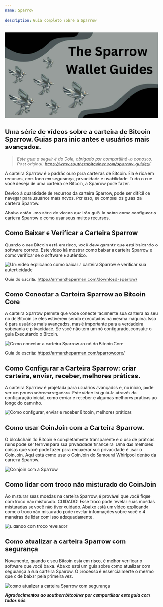 ```yaml
---
name: Sparrow

description: Guia completo sobre a Sparrow
---
```


![capa](assets/cover.jpeg)

## Uma série de vídeos sobre a carteira de Bitcoin Sparrow. Guias para iniciantes e usuários mais avançados.

> _Este guia a seguir é do Cole, obrigado por compartilhá-lo conosco. Post original: https://www.southernbitcoiner.com/sparrow-guides/_

A carteira Sparrow é o padrão ouro para carteiras de Bitcoin. Ela é rica em recursos, com foco em segurança, privacidade e usabilidade. Tudo o que você deseja de uma carteira de Bitcoin, a Sparrow pode fazer.

Devido à quantidade de recursos da carteira Sparrow, pode ser difícil de navegar para usuários mais novos. Por isso, eu compilei os guias da carteira Sparrow.

Abaixo estão uma série de vídeos que irão guiá-lo sobre como configurar a carteira Sparrow e como usar seus muitos recursos.

## Como Baixar e Verificar a Carteira Sparrow

Quando o seu Bitcoin está em risco, você deve garantir que está baixando o software correto. Este vídeo irá mostrar como baixar a carteira Sparrow e como verificar se o software é autêntico.

![Um vídeo explicando como baixar a carteira Sparrow e verificar sua autenticidade.](https://www.youtube.com/watch?v=MyDMvjGFdDE)

Guia de escrita: https://armantheparman.com/download-sparrow/

## Como Conectar a Carteira Sparrow ao Bitcoin Core

A carteira Sparrow permite que você conecte facilmente sua carteira ao seu nó de Bitcoin se eles estiverem sendo executados na mesma máquina. Isso é para usuários mais avançados, mas é importante para a verdadeira soberania e privacidade. Se você não tem um nó configurado, consulte o guia Executando o Bitcoin.

![Como conectar a carteira Sparrow ao nó do Bitcoin Core](https://www.youtube.com/watch?v=9Aw6OAXxE_Y)

Guia de escrita: https://armantheparman.com/sparrowcore/

## Como Configurar a Carteira Sparrow: criar carteira, enviar, receber, melhores práticas.

A carteira Sparrow é projetada para usuários avançados e, no início, pode ser um pouco sobrecarregadora. Este vídeo irá guiá-lo através da configuração inicial, como enviar e receber e algumas melhores práticas ao longo do caminho.

![Como configurar, enviar e receber Bitcoin, melhores práticas](https://youtu.be/7QCKSPIq0Ac)

## Como usar CoinJoin com a Carteira Sparrow.

O blockchain do Bitcoin é completamente transparente e o uso de práticas ruins pode ser terrível para sua privacidade financeira. Uma das melhores coisas que você pode fazer para recuperar sua privacidade é usar o CoinJoin. Aqui está como usar o CoinJoin do Samourai Whirlpool dentro da carteira Sparrow.

![Coinjoin com a Sparrow](https://youtu.be/p24SxLI1ews)

## Como lidar com troco não misturado do CoinJoin

Ao misturar suas moedas na carteira Sparrow, é provável que você fique com troco não misturado. CUIDADO! Esse troco pode revelar suas moedas misturadas se você não tiver cuidado. Abaixo está um vídeo explicando como o troco não misturado pode revelar informações sobre você e 4 maneiras de lidar com isso adequadamente.

![Lidando com troco revelador](https://youtu.be/dnzZtgNQS0g)

## Como atualizar a carteira Sparrow com segurança

Novamente, quando o seu Bitcoin está em risco, é melhor verificar o software que você baixa. Abaixo está um guia sobre como atualizar com segurança a sua carteira Sparrow. O processo é essencialmente o mesmo que o de baixar pela primeira vez.

![como atualizar a carteira Sparrow com segurança](https://youtu.be/IThaolnDgSo)

**_Agradecimentos ao southernbitcoiner por compartilhar este guia com todos nós_**
